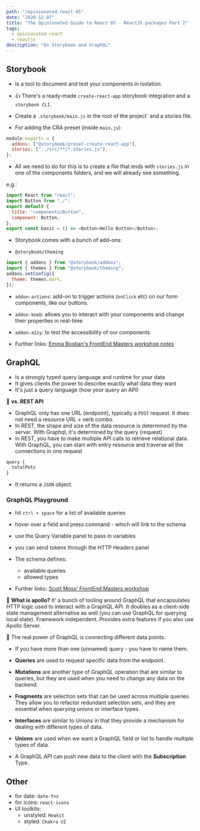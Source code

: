 ```yaml
---
path: "/opinionated-react-05"
date: "2020-12-07"
title: "The Opinionated Guide to React 05 - ReactJS packages Part 2"
tags:
  - opinionated-react
  - reactjs
description: "On Storybook and GraphQL"
---
```


## Storybook

- Is a tool to document and test your components in isolation.

- 👍 There's a ready-made `create-react-app` storybook integration and a `storybook CLI`.

- Create a `.storybook/main.js` in the root of the project` and a stories file.

- For adding the CRA preset (inside `main.js`):

```js
module.exports = {
  addons: ["@storybook/preset-create-react-app"],
  stories: ["../src/**/*.stories.js"],
};
```

- All we need to do for this is to create a file that ends with `stories.js` in one of the components folders, and we will already see something.

e.g.:

```js
import React from "react";
import Button from "./";
export default {
  title: "components/Button",
  component: Button,
};
export const basic = () => <Button>Hello Button</Button>;
```

- Storybook comes with a bunch of add-ons:

- `@storybook/theming`

```js
import { addons } from "@storybook/addons";
import { themes } from "@storybook/theming";
addons.setConfig({
  theme: themes.dark,
});
```

- `addon-actions`: add-on to trigger actions (`onClick` etc) on our form components, like our buttons.
- `addon-knob`: allows you to interact with your components and change their properties in real-time
- `addon-a11y`: to test the accessibility of our components

- Further links: [Emma Bostian's FrontEnd Masters workshop notes](https://fem-design-systems.netlify.app/)

## GraphQL

- Is a strongly typed query language and runtime for your data
- It gives clients the power to describe exactly what data they want
- It's just a query language (how your query an API)

🤔 **vs. REST API**

- GraphQL only has one URL (endpoint), typically a `POST` request. It does not need a resource URL + verb combo.
- In REST, the shape and size of the data resource is determined by the server. With Graphql, it's determined by the query (request)
- In REST, you have to make multiple API calls to retrieve relational data. With GraphQL, you can start with entry resource and traverse all the connections in one request

```js
query {
  totalPets
}
```

- It returns a `JSON` object.

### GraphQL Playground

- hit `ctrl + space` for a list of available queries
- hover over a field and press command - which will link to the schema
- use the Query Variable panel to pass in variables
- you can send tokens through the HTTP Headers panel

- The schema defines:

  - available queries
  - allowed types

- Further links: [Scott Moss' FrontEnd Masters workshop](https://github.com/FrontendMasters/intro-to-graphql)

🤔 **What is apollo?**
It' a bunch of tooling around GraphQL that encapsulates HTTP logic used to interact with a GraphQL API. It doubles as a client-side state management alternative as well (you can use GraphQL for querying local state). Framework independent. Provides extra features if you also use Apollo Server.

🤔 The real power of GraphQL is connecting different data points.

- If you have more than one (unnamed) query - you have to name them.

- **Queries** are used to request specific data from the endpoint.

- **Mutations** are another type of GraphQL operation that are similar to queries, but they are used when you need to change any data on the backend.

- **Fragments** are selection sets that can be used across multiple queries. They allow you to refactor redundant selection sets, and they are essential when querying unions or interface types.

- **Interfaces** are similar to Unions in that they provide a mechanism for dealing with different types of data.

- **Unions** are used when we want a GraphQL field or list to handle multiple types of data.

- A GraphQL API can push new data to the client with the **Subscription** Type.

## Other

- for date: `date-fns`
- for icons: `react-icons`
- UI toolkits:
  - unstyled: `Reakit`
  - styled: `Chakra UI`
